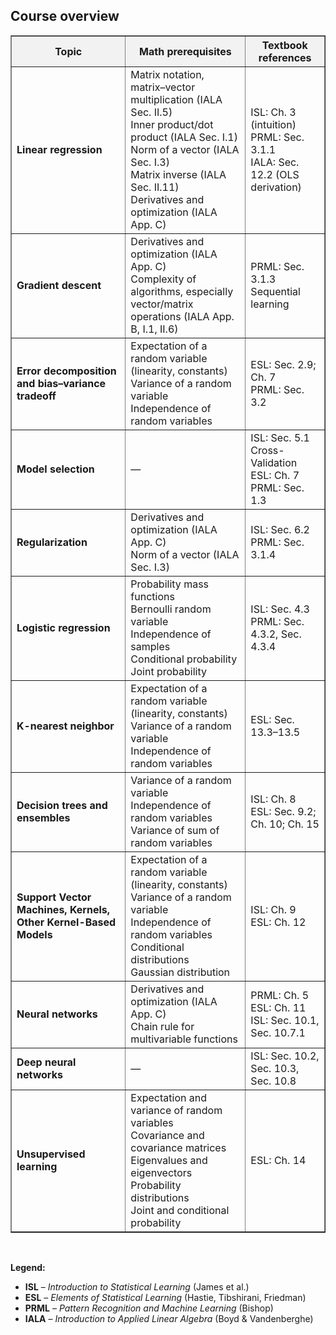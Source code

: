 

## Course overview

<table border="1" cellspacing="0" cellpadding="6" style="border-collapse: collapse; width: 100%;">
  <thead style="background-color: #f2f2f2;">
    <tr>
      <th>Topic</th>
      <th>Math prerequisites</th>
      <th>Textbook references</th>
    </tr>
  </thead>
  <tbody>
    <tr>
      <td><b>Linear regression</b></td>
      <td>
        Matrix notation, matrix–vector multiplication (IALA Sec. II.5)<br>
        Inner product/dot product (IALA Sec. I.1)<br>
        Norm of a vector (IALA Sec. I.3)<br>
        Matrix inverse (IALA Sec. II.11)<br>
        Derivatives and optimization (IALA App. C)
      </td>
      <td>
        ISL: Ch. 3 (intuition)<br>
        PRML: Sec. 3.1.1<br>
        IALA: Sec. 12.2 (OLS derivation)
      </td>
    </tr>
    <tr>
      <td><b>Gradient descent</b></td>
      <td>
        Derivatives and optimization (IALA App. C)<br>
        Complexity of algorithms, especially vector/matrix operations (IALA App. B, I.1, II.6)
      </td>
      <td>PRML: Sec. 3.1.3 Sequential learning</td>
    </tr>
    <tr>
      <td><b>Error decomposition and bias–variance tradeoff</b></td>
      <td>
        Expectation of a random variable (linearity, constants)<br>
        Variance of a random variable<br>
        Independence of random variables
      </td>
      <td>
        ESL: Sec. 2.9; Ch. 7<br>
        PRML: Sec. 3.2
      </td>
    </tr>
    <tr>
      <td><b>Model selection</b></td>
      <td>—</td>
      <td>
        ISL: Sec. 5.1 Cross-Validation<br>
        ESL: Ch. 7<br>
        PRML: Sec. 1.3
      </td>
    </tr>
    <tr>
      <td><b>Regularization</b></td>
      <td>
        Derivatives and optimization (IALA App. C)<br>
        Norm of a vector (IALA Sec. I.3)
      </td>
      <td>
        ISL: Sec. 6.2<br>
        PRML: Sec. 3.1.4
      </td>
    </tr>
    <tr>
      <td><b>Logistic regression</b></td>
      <td>
        Probability mass functions<br>
        Bernoulli random variable<br>
        Independence of samples<br>
        Conditional probability<br>
        Joint probability
      </td>
      <td>
        ISL: Sec. 4.3<br>
        PRML: Sec. 4.3.2, Sec. 4.3.4
      </td>
    </tr>
    <tr>
      <td><b>K-nearest neighbor</b></td>
      <td>
        Expectation of a random variable (linearity, constants)<br>
        Variance of a random variable<br>
        Independence of random variables
      </td>
      <td>ESL: Sec. 13.3–13.5</td>
    </tr>
    <tr>
      <td><b>Decision trees and ensembles</b></td>
      <td>
        Variance of a random variable<br>
        Independence of random variables<br>
        Variance of sum of random variables
      </td>
      <td>
        ISL: Ch. 8<br>
        ESL: Sec. 9.2; Ch. 10; Ch. 15
      </td>
    </tr>
    <tr>
      <td><b>Support Vector Machines, Kernels, Other Kernel-Based Models</b></td>
      <td>
        Expectation of a random variable (linearity, constants)<br>
        Variance of a random variable<br>
        Independence of random variables<br>
        Conditional distributions<br>
        Gaussian distribution
      </td>
      <td>
        ISL: Ch. 9<br>
        ESL: Ch. 12
      </td>
    </tr>
    <tr>
      <td><b>Neural networks</b></td>
      <td>
        Derivatives and optimization (IALA App. C)<br>
        Chain rule for multivariable functions
      </td>
      <td>
        PRML: Ch. 5<br>
        ESL: Ch. 11<br>
        ISL: Sec. 10.1, Sec. 10.7.1
      </td>
    </tr>
    <tr>
      <td><b>Deep neural networks</b></td>
      <td>—</td>
      <td>
        ISL: Sec. 10.2, Sec. 10.3, Sec. 10.8
      </td>
    </tr>
    <tr>
      <td><b>Unsupervised learning</b></td>
      <td>
        Expectation and variance of random variables<br>
        Covariance and covariance matrices<br>
        Eigenvalues and eigenvectors<br>
        Probability distributions<br>
        Joint and conditional probability
      </td>
      <td>
        ESL: Ch. 14
      </td>
    </tr>
  </tbody>
</table>

<br>

<p><b>Legend:</b></p>
<ul>
  <li><b>ISL</b> – <i>Introduction to Statistical Learning</i> (James et al.)</li>
  <li><b>ESL</b> – <i>Elements of Statistical Learning</i> (Hastie, Tibshirani, Friedman)</li>
  <li><b>PRML</b> – <i>Pattern Recognition and Machine Learning</i> (Bishop)</li>
  <li><b>IALA</b> – <i>Introduction to Applied Linear Algebra</i> (Boyd &amp; Vandenberghe)</li>
</ul>
